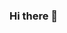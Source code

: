 ### Hi there 👋

<!--
**SJ-CODES/SJ-CODES** is a ✨ _special_ ✨ repository because its `README.md` (this file) appears on your GitHub profile.

Here are some ideas to get you started:

- 🌱 I’m currently learning React Native and Angular...
- 💬 Ask me about My React.js Project TinyHomeHelper that I collaborated on ...
- 📫 How to reach me: ...
- ⚡ Fun fact: I served 6 years in the Army National Guard! ...
-->
